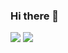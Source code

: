 ### Hi there 👋

![](https://komarev.com/ghpvc/?username=lif3ng&label=)
![](https://komarev.com/ghpvc/?username=lif3ng&label=+1=)



<!--
**lif3ng/lif3ng** is a ✨ _special_ ✨ repository because its `README.md` (this file) appears on your GitHub profile.

Here are some ideas to get you started:

- 🔭 I’m currently working on ...
- 🌱 I’m currently learning ...
- 👯 I’m looking to collaborate on ...
- 🤔 I’m looking for help with ...
- 💬 Ask me about ...
- 📫 How to reach me: ...
- 😄 Pronouns: ...
- ⚡ Fun fact: ...
-->
